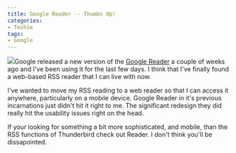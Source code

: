```yaml
---
title: Google Reader -- Thumbs Up!
categories:
- Techie
tags:
- Google
---
```


[![](http://www.google.com/reader/ui/3751084043-logo-scroll.gif)](http://www.google.com/reader/)Google released a new version of the [Google Reader](http://www.google.com/reader/) a couple of weeks ago and I've been using it for the last few days. I think that I've finally found a web-based RSS reader that I can live with now.

I've wanted to move my RSS reading to a web reader so that I can access it anywhere, particularly on a mobile device. Google Reader in it's previous incarnations just didn't hit it right to me. The significant redesign they did really hit the usability issues right on the head.

If your looking for something a bit more sophisticated, and mobile, than the RSS functions of Thunderbird check out Reader. I don't think you'll be dissapointed.

